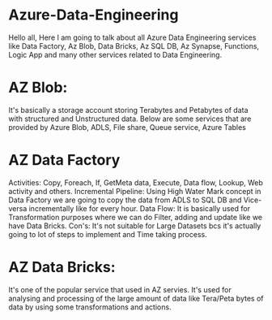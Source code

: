 # Azure-Data-Engineering

Hello all, Here I am going to talk about all Azure Data Engineering services like 
Data Factory, Az Blob, Data Bricks, Az SQL DB, Az Synapse, Functions, Logic App and many other services related to Data Engineering.

# AZ Blob: 
It's basically a storage account storing Terabytes and Petabytes of data with structured and Unstructured data.
Below are some services that are provided by Azure
Blob, ADLS, File share, Queue service, Azure Tables

# AZ Data Factory 
Activities: Copy, Foreach, If, GetMeta data, Execute, Data flow, Lookup, Web activity and others.
Incremental Pipeline: Using High Water Mark concept in Data Factory we are going to copy the data from ADLS to SQL DB and Vice-versa incrementally like for every hour.
Data Flow: It is basically used for Transformation purposes where we can do Filter, adding and update like we have Data Bricks.
Con's: It's not suitable for Large Datasets bcs it's actually going to lot of steps to implement and Time taking process.

# AZ Data Bricks:
It's one of the popular service that used in AZ servies. 
It's used for analysing and processing of the large amount of data like Tera/Peta bytes of data by using some transformations and actions.
